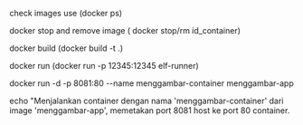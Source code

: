 check images use (docker ps)

docker stop and remove image ( docker stop/rm id_container)

docker build (docker build -t <file> .)

docker run (docker run -p 12345:12345 elf-runner)

docker run -d -p 8081:80 --name menggambar-container menggambar-app

echo "Menjalankan container dengan nama 'menggambar-container' dari image 'menggambar-app', memetakan port 8081 host ke port 80 container.
